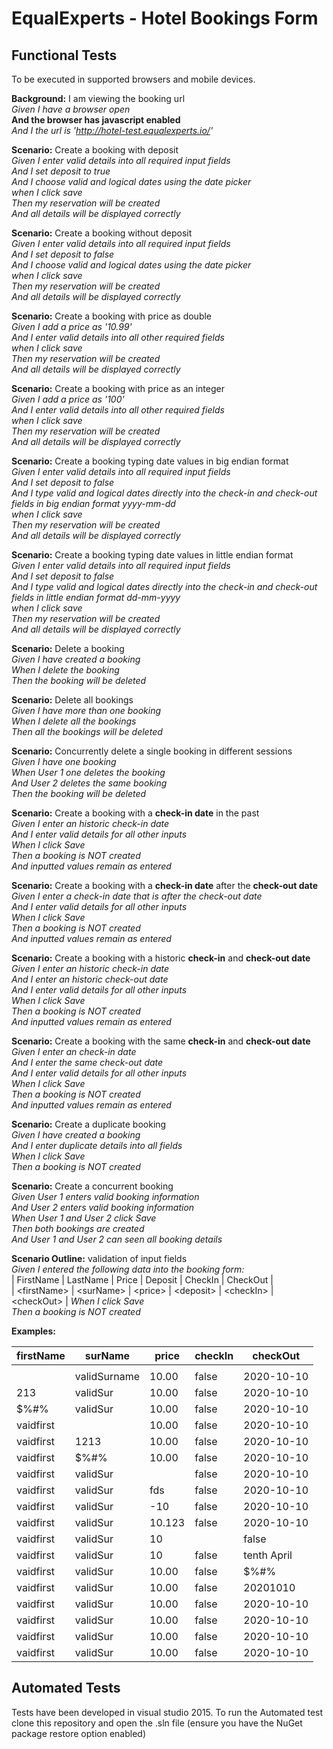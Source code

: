 # EqualExperts - Hotel Bookings Form

## Functional Tests

To be executed in supported browsers and mobile devices.

**Background:** I am viewing the booking url <br>
*Given I have a browser open* <br>
**And the browser has javascript enabled** <br>
*And I the url is 'http://hotel-test.equalexperts.io/'* <br>

**Scenario:** Create a booking with deposit<br>
*Given I enter valid details into all required input fields* <br>
*And I set deposit to true* <br>
*And I choose valid and logical dates using the date picker* <br>
*when I click save* <br>
*Then my reservation will be created* <br>
*And all details will be displayed correctly*<br>

**Scenario:** Create a booking without deposit<br>
*Given I enter valid details into all required input fields* <br>
*And I set deposit to false* <br>
*And I choose valid and logical dates using the date picker* <br>
*when I click save* <br>
*Then my reservation will be created* <br>
*And all details will be displayed correctly*<br>

**Scenario:** Create a booking with price as double<br>
*Given I add a price as '10.99'* <br>
*And I enter valid details into all other required fields* <br>
*when I click save* <br>
*Then my reservation will be created* <br>
*And all details will be displayed correctly*<br>

**Scenario:** Create a booking with price as an integer<br>
*Given I add a price as '100'* <br>
*And I enter valid details into all other required fields* <br>
*when I click save* <br>
*Then my reservation will be created* <br>
*And all details will be displayed correctly*<br>

**Scenario:** Create a booking typing date values in big endian format <br>
*Given I enter valid details into all required input fields* <br>
*And I set deposit to false* <br>
*And I type valid and logical dates directly into the check-in and check-out fields in big endian format yyyy-mm-dd* <br>
*when I click save* <br>
*Then my reservation will be created* <br>
*And all details will be displayed correctly*<br>

**Scenario:** Create a booking typing date values in little endian format <br>
*Given I enter valid details into all required input fields* <br>
*And I set deposit to false* <br>
*And I type valid and logical dates directly into the check-in and check-out fields in little endian format dd-mm-yyyy* <br>
*when I click save* <br>
*Then my reservation will be created* <br>
*And all details will be displayed correctly*<br>

**Scenario:** Delete a booking <br>
*Given I have created a booking* <br>
*When I delete the booking* <br>
*Then the booking will be deleted* <br>

**Scenario:** Delete all bookings <br>
*Given I have more than one booking* <br>
*When I delete all the bookings* <br>
*Then all the bookings will be deleted* <br>

**Scenario:** Concurrently delete a single booking in different sessions<br>
*Given I have one booking* <br>
*When User 1 one deletes the booking* <br>
*And User 2 deletes the same booking* <br>
*Then the booking will be deleted* <br>

**Scenario:** Create a booking with a **check-in date** in the past <br>
*Given I enter an historic check-in date* <br>
*And I enter valid details for all other inputs* <br>
*When I click Save* <br>
*Then a booking is NOT created* <br>
*And inputted values remain as entered* <br>

**Scenario:** Create a booking with a **check-in date** after the **check-out date** <br>
*Given I enter a check-in date that is after the check-out date* <br>
*And I enter valid details for all other inputs* <br>
*When I click Save* <br>
*Then a booking is NOT created* <br>
*And inputted values remain as entered* <br>

**Scenario:** Create a booking with a historic **check-in** and **check-out date** <br>
*Given I enter an historic check-in date* <br>
*And I enter an historic check-out date* <br>
*And I enter valid details for all other inputs* <br>
*When I click Save* <br>
*Then a booking is NOT created* <br>
*And inputted values remain as entered* <br>

**Scenario:** Create a booking with the same **check-in** and **check-out date** <br>
*Given I enter an check-in date* <br>
*And I enter the same check-out date* <br>
*And I enter valid details for all other inputs* <br>
*When I click Save* <br>
*Then a booking is NOT created* <br>
*And inputted values remain as entered* <br>

**Scenario:** Create a duplicate booking <br>
*Given I have created a booking* <br>
*And I enter duplicate details into all fields* <br>
*When I click Save* <br>
*Then a booking is NOT created* <br>

**Scenario:** Create a concurrent booking <br>
*Given User 1 enters valid booking information* <br>
*And User 2 enters valid booking information* <br>
*When User 1 and User 2 click Save* <br>
*Then both bookings are created* <br>
*And User 1 and User 2 can seen all booking details* <br>

**Scenario Outline:** validation of input fields <br>
*Given I entered the following data into the booking form:* <br>
| FirstName     | LastName  | Price   | Deposit   | CheckIn   | CheckOut   | <br>
| \<firstName\>   | \<surName\> | \<price\> | \<deposit\> | \<checkIn\> | \<checkOut\> |
*When I click Save* <br>
*Then a booking is NOT created* <br>

**Examples:** <br>

 firstName | surName | price | checkIn | checkOut 
  --- | --- | ---| ---  | --- 
|           |  |  |  | | 
|           | validSurname | 10.00 | false | 2020-10-10 | 2020-10-11 | 
| 213       | validSur    | 10.00 | false | 2020-10-10 | 2020-10-11 | 
| $%#%      | validSur    | 10.00 | false | 2020-10-10 | 2020-10-11 | 
| vaidfirst |              | 10.00 | false | 2020-10-10 | 2020-10-11 |
| vaidfirst |       1213   | 10.00 | false | 2020-10-10 | 2020-10-11 |
| vaidfirst |   $%#%  | 10.00 | false | 2020-10-10 | 2020-10-11 |
| vaidfirst |   validSur  |  | false | 2020-10-10 | 2020-10-11 |
| vaidfirst |   validSur  | fds | false | 2020-10-10 | 2020-10-11 |
| vaidfirst |   validSur  | -10 | false | 2020-10-10 | 2020-10-11 |
| vaidfirst |   validSur  | 10.123 | false | 2020-10-10 | 2020-10-11 |
| vaidfirst |   validSur  | 10  |  | false | 2020-10-11 |
| vaidfirst |   validSur | 10   | false | tenth April  | 2020-10-11 |
| vaidfirst |   validSur | 10.00   | false |  $%#%  | 2020-10-11 |
| vaidfirst |   validSur | 10.00   | false | 20201010 | 2020-10-11 |
| vaidfirst |   validSur | 10.00   | false | 2020-10-10  |  |
| vaidfirst |   validSur | 10.00   | false | 2020-10-10  | tenth April |
| vaidfirst |   validSur | 10.00   | false | 2020-10-10  | $%#%       |
| vaidfirst |   validSur | 10.00   | false | 2020-10-10  | 20201010      |


## Automated Tests

Tests have been developed in visual studio 2015. To run the Automated test clone this repository and open the .sln file (ensure you have the NuGet package restore option enabled) 











